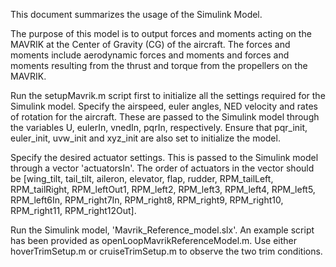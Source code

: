 This document summarizes the usage of the Simulink Model.

The purpose of this model is to output forces and moments acting on the MAVRIK at the Center of Gravity (CG) of the aircraft. The forces and moments include aerodynamic forces and moments and forces and moments resulting from the thrust and torque from the propellers on the MAVRIK.

Run the setupMavrik.m script first to initialize all the settings required for the Simulink model. Specify the airspeed, euler angles, NED velocity and rates of rotation for the aircraft. These are passed to the Simulink model through the variables U, eulerIn, vnedIn, pqrIn, respectively. Ensure that pqr_init, euler_init, uvw_init and xyz_init are also set to initialize the model.

Specify the desired actuator settings. This is passed to the Simulink model through a vector 'actuatorsIn'. The order of actuators in the vector should be [wing_tilt, tail_tilt, aileron, elevator, flap, rudder, RPM_tailLeft, RPM_tailRight, RPM_leftOut1, RPM_left2, RPM_left3, RPM_left4, RPM_left5, RPM_left6In, RPM_right7In, RPM_right8, RPM_right9, RPM_right10, RPM_right11, RPM_right12Out].

Run the Simulink model, 'Mavrik_Reference_model.slx'. An example script has been provided as openLoopMavrikReferenceModel.m. Use either hoverTrimSetup.m or cruiseTrimSetup.m to observe the two trim conditions.